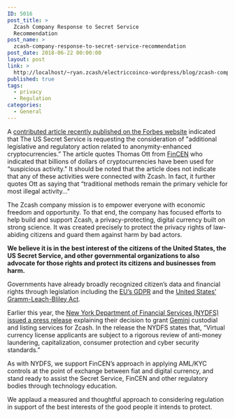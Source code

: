 ```yaml
---
ID: 5016
post_title: >
  Zcash Company Response to Secret Service
  Recommendation
post_name: >
  zcash-company-response-to-secret-service-recommendation
post_date: 2018-06-22 00:00:00
layout: post
link: >
  http://localhost/~ryan.zcash/electriccoinco-wordpress/blog/zcash-company-response-to-secret-service-recommendation/
published: true
tags:
  - privacy
  - Regulation
categories:
  - General
---
```

<p>A <a href="https://www.forbes.com/sites/astanley/2018/06/20/u-s-secret-service-action-needed-to-address-anonymous-cryptocurrencies/#78580d13ca18">contributed article recently published on the Forbes website</a> indicated that The US Secret Service is requesting the consideration of "additional legislative and regulatory action related to anonymity-enhanced cryptocurrencies.” The article quotes Thomas Ott from <a href="https://www.fincen.gov/">FinCEN</a> who indicated that billions of dollars of cryptocurrencies have been used for “suspicious activity." It should be noted that the article does not indicate that any of these activities were connected with Zcash. In fact, it further quotes Ott as saying that “traditional methods remain the primary vehicle for most illegal activity…"</p>
<p>The Zcash company mission is to empower everyone with economic freedom and opportunity. To that end, the company has focused efforts to help build and support Zcash, a privacy-protecting, digital currency built on strong science. It was created precisely to protect the privacy rights of law-abiding citizens and guard them against harm by bad actors. </p>
<p><b>We believe it is in the best interest of the citizens of the United States, the US Secret Service, and other governmental organizations to also advocate for those rights and protect its citizens and businesses from harm.</b></p>
<p>Governments have already broadly recognized citizen’s data and financial rights through legislation including the <a href="https://www.eugdpr.org/">EU’s GDPR</a> and the <a href="https://www.ftc.gov/tips-advice/business-center/privacy-and-security/gramm-leach-bliley-act">United States’ Gramm-Leach-Bliley Act</a>.</p>
<p>Earlier this year, the <a href="https://www.dfs.ny.gov/about/press/pr1805141.htm">New York Department of Financial Services (NYDFS) issued a press release</a> explaining their decision to grant <a href="/blog/gemini-announces-support-for-zcash/">Gemini</a> custodial and listing services for Zcash. In the release the NYDFS states that, “Virtual currency license applicants are subject to a rigorous review of anti-money laundering, capitalization, consumer protection and cyber security standards.” </p>
<p>As with NYDFS, we support FinCEN’s approach in applying AML/KYC controls at the point of exchange between fiat and digital currency, and stand ready to assist the Secret Service, FinCEN and other regulatory bodies through technology education.</p>
<p>We applaud a measured and thoughtful approach to considering regulation in support of the best interests of the good people it intends to protect.</p>
